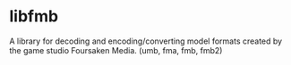 # libfmb
A library for decoding and encoding/converting model formats created by the game studio Foursaken Media. (umb, fma, fmb, fmb2)
